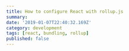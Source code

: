 ```yaml
---
title: How to configure React with rollup.js
summary:
date: '2019-01-07T22:40:32.169Z'
category: development
tags: [react, bundling, rollup]
published: false
---
```

